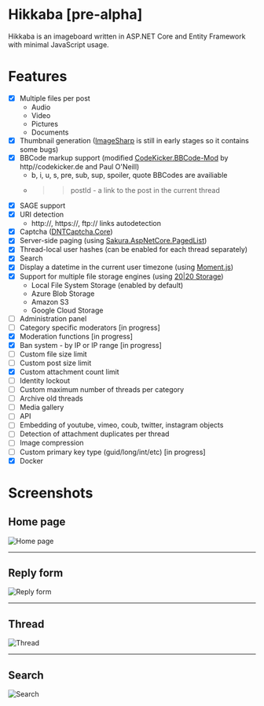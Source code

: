 Hikkaba [pre-alpha]
=====

Hikkaba is an imageboard written in ASP.NET Core and Entity Framework with minimal JavaScript usage.

Features
========

- [x] Multiple files per post
   * Audio
   * Video
   * Pictures
   * Documents
- [x] Thumbnail generation ([ImageSharp](https://github.com/JimBobSquarePants/ImageSharp) is still in early stages so it contains some bugs)
- [x] BBCode markup support (modified [CodeKicker.BBCode-Mod](https://github.com/Pablissimo/CodeKicker.BBCode-Mod) by http//codekicker.de and Paul O'Neill)
   * b, i, u, s, pre, sub, sup, spoiler, quote BBCodes are availiable
   * >>postId - a link to the post in the current thread
- [x] SAGE support
- [x] URI detection
   * http://, https://, ftp:// links autodetection
- [x] Captcha ([DNTCaptcha.Core](https://github.com/VahidN/DNTCaptcha.Core))
- [x] Server-side paging (using [Sakura.AspNetCore.PagedList](https://github.com/sgjsakura/AspNetCore/))
- [x] Thread-local user hashes (can be enabled for each thread separately)
- [x] Search
- [x] Display a datetime in the current user timezone (using [Moment.js](http://momentjs.com/))
- [x] Support for multiple file storage engines (using [20|20 Storage](https://github.com/2020IP/TwentyTwenty.Storage))
   * Local File System Storage (enabled by default)
   * Azure Blob Storage
   * Amazon S3
   * Google Cloud Storage
- [ ] Administration panel
- [ ] Сategory specific moderators [in progress]
- [x] Moderation functions [in progress]
- [x] Ban system - by IP or IP range [in progress]
- [ ] Custom file size limit
- [ ] Custom post size limit
- [x] Custom attachment count limit
- [ ] Identity lockout
- [ ] Custom maximum number of threads per category
- [ ] Archive old threads
- [ ] Media gallery
- [ ] API
- [ ] Embedding of youtube, vimeo, coub, twitter, instagram objects
- [ ] Detection of attachment duplicates per thread
- [ ] Image compression
- [ ] Custom primary key type (guid/long/int/etc) [in progress]
- [x] Docker

Screenshots
========

## Home page
![Home page](http://i.imgur.com/VSqxCqE.png)

---

## Reply form
![Reply form](http://i.imgur.com/aVO3paD.png)

---

## Thread
![Thread](http://i.imgur.com/OLJ8YS6.png)

---

## Search
![Search](http://i.imgur.com/wkp4WoR.png)